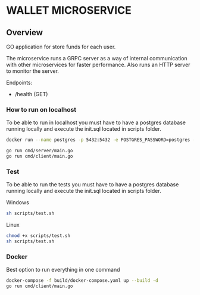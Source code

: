 # WALLET MICROSERVICE

## Overview

GO application for store funds for each user.

The microservice runs a GRPC server as a way of internal communication with other microservices for faster performance.
Also runs an HTTP server to monitor the server.

Endpoints:

- /health (GET)

### How to run on localhost

To be able to run in localhost you must have to have a postgres database running locally and execute the init.sql located in scripts folder.

```sh
docker run --name postgres -p 5432:5432 -e POSTGRES_PASSWORD=postgres -d postgres

go run cmd/server/main.go
go run cmd/client/main.go
```

### Test

To be able to run the tests you must have to have a postgres database running locally and execute the init.sql located in scripts folder.

Windows

```sh
sh scripts/test.sh
```

Linux

```sh
chmod +x scripts/test.sh
sh scripts/test.sh
```

### Docker

Best option to run everything in one command

```sh
docker-compose -f build/docker-compose.yaml up --build -d
go run cmd/client/main.go
```
